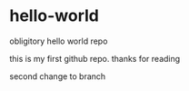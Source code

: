 # hello-world
obligitory hello world repo

this is my first github repo. thanks for reading

second change to branch
